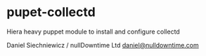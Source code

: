 pupet-collectd
==============

Hiera heavy puppet module to install and configure collectd

Daniel Siechniewicz / nullDowntime Ltd <daniel@nulldowntime.com>

